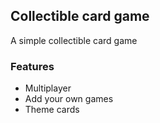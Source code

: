 ## Collectible card game

A simple collectible card game

### Features

- Multiplayer
- Add your own games
- Theme cards
